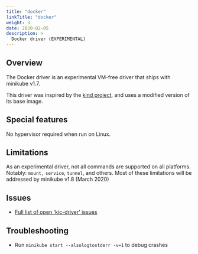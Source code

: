 ```yaml
---
title: "docker"
linkTitle: "docker"
weight: 3
date: 2020-02-05
description: >
  Docker driver (EXPERIMENTAL)
---
```


## Overview

The Docker driver is an experimental VM-free driver that ships with minikube v1.7.

This driver was inspired by the [kind project](https://kind.sigs.k8s.io/), and uses a modified version of its base image.

## Special features

No hypervisor required when run on Linux.

## Limitations

As an experimental driver, not all commands are supported on all platforms. Notably: `mount,` `service`, `tunnel`, and others. Most of these limitations will be addressed by minikube v1.8 (March 2020)

## Issues

* [Full list of open 'kic-driver' issues](https://github.com/kubernetes/minikube/labels/co%2Fkic-driver)

## Troubleshooting

* Run `minikube start --alsologtostderr -v=1` to debug crashes
